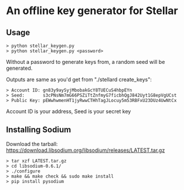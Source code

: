
# An offline key generator for Stellar

Usage
-----


```
> python stellar_keygen.py
> python stellar_keygen.py <password>
```

Without a password to generate keys from, a random seed will be generated.

Outputs are same as you'd get from "./stellard create_keys":

```
> Account ID: gn83y9aySyjMbobakGcY8TUECuS4hbpEYn
> Seed:       s3cPNsNm7mG66PSZiTtZnfmyG7ficbhQgJ842Uyt1G8epVgUCst
> Public Key: pEWwhwmenHT1jyRwwCTHhTagJLocuy5m53RBFxU23DUz4UwNtCx
```
Account ID is your address, Seed is your secret key

Installing Sodium
-----------------

Download the tarball: https://download.libsodium.org/libsodium/releases/LATEST.tar.gz

```
> tar xzf LATEST.tar.gz
> cd libsodium-0.6.1/
> ./configure
> make && make check && sudo make install
> pip install pysodium
```
